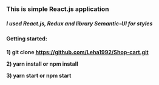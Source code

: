 ### This is simple React.js application

##### I used React.js, Redux and library Semantic-UI for styles

#### Getting started:

__1) git  clone https://github.com/Leha1992/Shop-cart.git__

__2) yarn install or npm install__

__3) yarn start or npm start__


